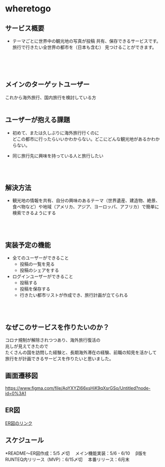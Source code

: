 # wheretogo

## サービス概要
* テーマごとに世界中の観光地の写真が投稿
共有、保存できるサービスです。旅行で行きたい全世界の都市を（日本も含む）
見つけることができます。
<br><br>

<br>
<br>

## メインのターゲットユーザー
これから海外旅行、国内旅行を検討している方
<br>
<br>

## ユーザーが抱える課題
* 初めて、または久しぶりに海外旅行行くのに<br>
どこの都市に行ったらいいかわからない。どこにどんな観光地があるかわからない。<br>

* 同じ旅行先に興味を持っている人と旅行したい
<br>
<br>

## 解決方法
* 観光地の情報を共有、自分の興味のあるテーマ（世界遺産、建造物、絶景、食べ物など）や地域（アメリカ、アジア、ヨーロッパ、アフリカ）で簡単に検索できるようにする


<br>
<br>

## 実装予定の機能
* 全てのユーザーができること
    * 投稿の一覧を見る
    * 投稿のシェアをする
* ログインユーザーができること
    * 投稿する
    * 投稿を保存する
    * 行きたい都市リストが作成でき、旅行計画が立てられる
<br>
<br>

## なぜこのサービスを作りたいのか？
コロナ規制が解除されつつあり、海外旅行復活の<br>
兆しが見えてきたので<br>
たくさんの国を訪問した経験と、長期海外滞在の経験、前職の知見を活かして<br>
旅行をが計画できるサービスを作りたいと思いました。<br>

## 画面遷移図
https://www.figma.com/file/AoYXYZI66xsHiK9qXsrGSo/Untitled?node-id=0%3A1


## ER図
[ER図のリンク](https://drive.google.com/file/d/11OzHNU6yOLYXGensXB1uejd33TL0rIry/view?usp=sharing)


## スケジュール
*README〜ER図作成：5/5 〆切
　メイン機能実装：5/6 - 6/10
　β版をRUNTEQ内リリース（MVP）：6/15〆切
　本番リリース：6月末
